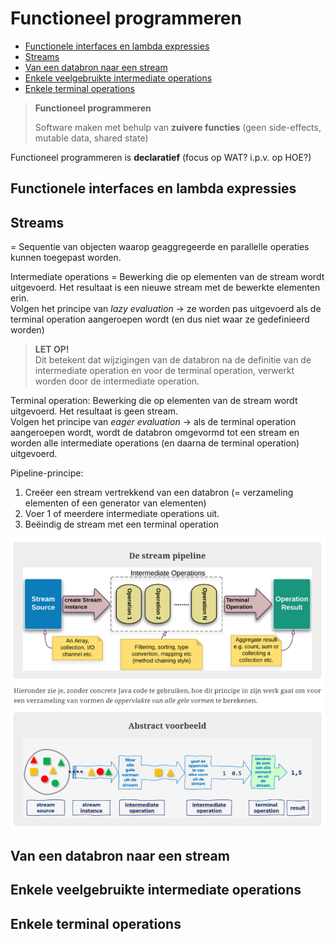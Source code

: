 # Functioneel programmeren

- [Functionele interfaces en lambda expressies](#functionele-interfaces-en-lambda-expressies)
- [Streams](#streams)
- [Van een databron naar een stream](#van-een-databron-naar-een-stream)
- [Enkele veelgebruikte intermediate operations](#enkele-veelgebruikte-intermediate-operations)
- [Enkele terminal operations](#enkele-terminal-operations)

> **Functioneel programmeren**
>
> Software maken met behulp van **zuivere functies** (geen side-effects, mutable data, shared state)

Functioneel programmeren is **declaratief** (focus op WAT? i.p.v. op HOE?)

## Functionele interfaces en lambda expressies

## Streams

= Sequentie van objecten waarop geaggregeerde en parallelle operaties kunnen toegepast worden.

Intermediate operations = Bewerking die op elementen van de stream wordt uitgevoerd. Het resultaat is een nieuwe stream met de bewerkte elementen erin. <br>
Volgen het principe van _lazy evaluation_ -> ze worden pas uitgevoerd als de terminal operation aangeroepen wordt (en dus niet waar ze gedefinieerd worden)

> **LET OP!** <br>
> Dit betekent dat wijzigingen van de databron na de definitie van de intermediate operation en voor de terminal operation, verwerkt worden door de intermediate operation.

Terminal operation: Bewerking die op elementen van de stream wordt uitgevoerd. Het resultaat is geen stream. <br>
Volgen het principe van _eager evaluation_ -> als de terminal operation aangeroepen wordt, wordt de databron omgevormd tot een stream en worden alle intermediate operations (en daarna de terminal operation) uitgevoerd.

Pipeline-principe:

1. Creëer een stream vertrekkend van een databron (= verzameling elementen of een generator van elementen)
2. Voer 1 of meerdere intermediate operations uit.
3. Beëindig de stream met een terminal operation

![De stream pipeline](./img/h07/Stream-pipeline.png)

## Van een databron naar een stream

## Enkele veelgebruikte intermediate operations

## Enkele terminal operations
